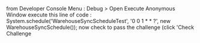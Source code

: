 from Developer Console Menu : Debug > Open Execute Anonymous Window
execute this line of code : System.schedule('WarehouseSyncScheduleTest', '0 0 1 * * ?', new WarehouseSyncSchedule());
now check to pass the challenge (click 'Check Challenge
